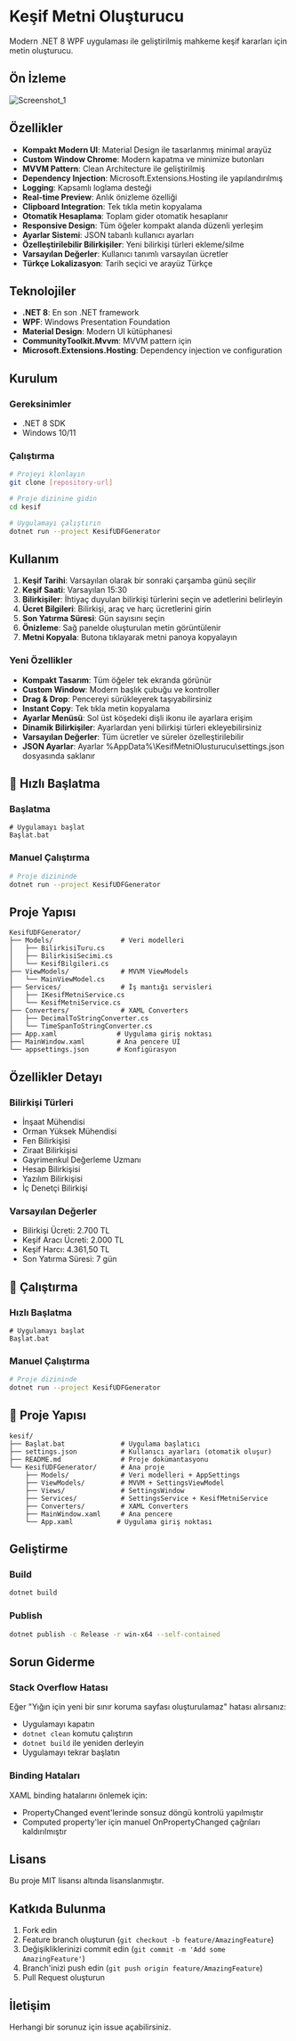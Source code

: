 # Keşif Metni Oluşturucu

Modern .NET 8 WPF uygulaması ile geliştirilmiş mahkeme keşif kararları için metin oluşturucu.

## Ön İzleme

![Screenshot_1](https://github.com/user-attachments/assets/c3507480-c986-414b-915b-8da312d2e0c8)


## Özellikler

- **Kompakt Modern UI**: Material Design ile tasarlanmış minimal arayüz
- **Custom Window Chrome**: Modern kapatma ve minimize butonları
- **MVVM Pattern**: Clean Architecture ile geliştirilmiş
- **Dependency Injection**: Microsoft.Extensions.Hosting ile yapılandırılmış
- **Logging**: Kapsamlı loglama desteği
- **Real-time Preview**: Anlık önizleme özelliği
- **Clipboard Integration**: Tek tıkla metin kopyalama
- **Otomatik Hesaplama**: Toplam gider otomatik hesaplanır
- **Responsive Design**: Tüm öğeler kompakt alanda düzenli yerleşim
- **Ayarlar Sistemi**: JSON tabanlı kullanıcı ayarları
- **Özelleştirilebilir Bilirkişiler**: Yeni bilirkişi türleri ekleme/silme
- **Varsayılan Değerler**: Kullanıcı tanımlı varsayılan ücretler
- **Türkçe Lokalizasyon**: Tarih seçici ve arayüz Türkçe

## Teknolojiler

- **.NET 8**: En son .NET framework
- **WPF**: Windows Presentation Foundation
- **Material Design**: Modern UI kütüphanesi
- **CommunityToolkit.Mvvm**: MVVM pattern için
- **Microsoft.Extensions.Hosting**: Dependency injection ve configuration

## Kurulum

### Gereksinimler
- .NET 8 SDK
- Windows 10/11

### Çalıştırma
```bash
# Projeyi klonlayın
git clone [repository-url]

# Proje dizinine gidin
cd kesif

# Uygulamayı çalıştırın
dotnet run --project KesifUDFGenerator
```

## Kullanım

1. **Keşif Tarihi**: Varsayılan olarak bir sonraki çarşamba günü seçilir
2. **Keşif Saati**: Varsayılan 15:30
3. **Bilirkişiler**: İhtiyaç duyulan bilirkişi türlerini seçin ve adetlerini belirleyin
4. **Ücret Bilgileri**: Bilirkişi, araç ve harç ücretlerini girin
5. **Son Yatırma Süresi**: Gün sayısını seçin
6. **Önizleme**: Sağ panelde oluşturulan metin görüntülenir
7. **Metni Kopyala**: Butona tıklayarak metni panoya kopyalayın

### Yeni Özellikler
- **Kompakt Tasarım**: Tüm öğeler tek ekranda görünür
- **Custom Window**: Modern başlık çubuğu ve kontroller
- **Drag & Drop**: Pencereyi sürükleyerek taşıyabilirsiniz
- **Instant Copy**: Tek tıkla metin kopyalama
- **Ayarlar Menüsü**: Sol üst köşedeki dişli ikonu ile ayarlara erişim
- **Dinamik Bilirkişiler**: Ayarlardan yeni bilirkişi türleri ekleyebilirsiniz
- **Varsayılan Değerler**: Tüm ücretler ve süreler özelleştirilebilir
- **JSON Ayarlar**: Ayarlar %AppData%\KesifMetniOlusturucu\settings.json dosyasında saklanır

## 🚀 Hızlı Başlatma

### Başlatma
```batch
# Uygulamayı başlat
Başlat.bat
```

### Manuel Çalıştırma
```bash
# Proje dizininde
dotnet run --project KesifUDFGenerator
```

## Proje Yapısı

```
KesifUDFGenerator/
├── Models/                 # Veri modelleri
│   ├── BilirkisiTuru.cs
│   ├── BilirkisiSecimi.cs
│   └── KesifBilgileri.cs
├── ViewModels/             # MVVM ViewModels
│   └── MainViewModel.cs
├── Services/               # İş mantığı servisleri
│   ├── IKesifMetniService.cs
│   └── KesifMetniService.cs
├── Converters/             # XAML Converters
│   ├── DecimalToStringConverter.cs
│   └── TimeSpanToStringConverter.cs
├── App.xaml               # Uygulama giriş noktası
├── MainWindow.xaml        # Ana pencere UI
└── appsettings.json       # Konfigürasyon
```

## Özellikler Detayı

### Bilirkişi Türleri
- İnşaat Mühendisi
- Orman Yüksek Mühendisi
- Fen Bilirkişisi
- Ziraat Bilirkişisi
- Gayrimenkul Değerleme Uzmanı
- Hesap Bilirkişisi
- Yazılım Bilirkişisi
- İç Denetçi Bilirkişi

### Varsayılan Değerler
- Bilirkişi Ücreti: 2.700 TL
- Keşif Aracı Ücreti: 2.000 TL
- Keşif Harcı: 4.361,50 TL
- Son Yatırma Süresi: 7 gün

## 🚀 Çalıştırma

### Hızlı Başlatma
```batch
# Uygulamayı başlat
Başlat.bat
```

### Manuel Çalıştırma
```bash
# Proje dizininde
dotnet run --project KesifUDFGenerator
```

## 📁 Proje Yapısı

```
kesif/
├── Başlat.bat              # Uygulama başlatıcı
├── settings.json           # Kullanıcı ayarları (otomatik oluşur)
├── README.md               # Proje dokümantasyonu
└── KesifUDFGenerator/      # Ana proje
    ├── Models/             # Veri modelleri + AppSettings
    ├── ViewModels/         # MVVM + SettingsViewModel
    ├── Views/              # SettingsWindow
    ├── Services/           # SettingsService + KesifMetniService
    ├── Converters/         # XAML Converters
    ├── MainWindow.xaml     # Ana pencere
    └── App.xaml           # Uygulama giriş noktası
```

## Geliştirme

### Build
```bash
dotnet build
```

### Publish
```bash
dotnet publish -c Release -r win-x64 --self-contained
```

## Sorun Giderme

### Stack Overflow Hatası
Eğer "Yığın için yeni bir sınır koruma sayfası oluşturulamaz" hatası alırsanız:
- Uygulamayı kapatın
- `dotnet clean` komutu çalıştırın
- `dotnet build` ile yeniden derleyin
- Uygulamayı tekrar başlatın

### Binding Hataları
XAML binding hatalarını önlemek için:
- PropertyChanged event'lerinde sonsuz döngü kontrolü yapılmıştır
- Computed property'ler için manuel OnPropertyChanged çağrıları kaldırılmıştır

## Lisans

Bu proje MIT lisansı altında lisanslanmıştır.

## Katkıda Bulunma

1. Fork edin
2. Feature branch oluşturun (`git checkout -b feature/AmazingFeature`)
3. Değişikliklerinizi commit edin (`git commit -m 'Add some AmazingFeature'`)
4. Branch'inizi push edin (`git push origin feature/AmazingFeature`)
5. Pull Request oluşturun

## İletişim

Herhangi bir sorunuz için issue açabilirsiniz.
